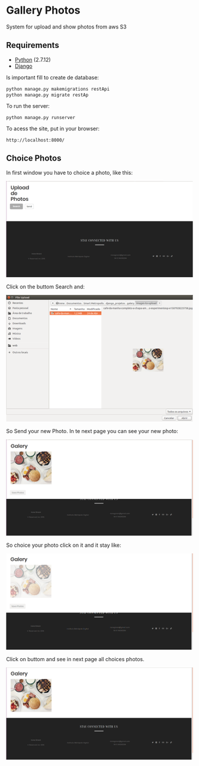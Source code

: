 # Gallery Photos

System for upload and show photos from aws S3

## Requirements

* [Python](https://www.python.org/downloads/release/python-2712/) (2.7.12)
* [Django](https://docs.djangoproject.com/pt-br/2.0/)

Is important fill to create de database:

```
python manage.py makemigrations restApi
python manage.py migrate restAp

```
To run the server:

```
python manage.py runserver

```

To acess the site, put in your browser:

```
http://localhost:8000/

```

## Choice Photos

In first window you have to choice a photo, like this:

![Initial](https://github.com/IreneGinani/Galeria/raw/master/documentation/telainicio-sm.png)

Click on the buttom Search and: 

![Search](https://github.com/IreneGinani/Galeria/raw/master/documentation/escolha-foto-sf.png)

So Send your new Photo. In te next page you can see your new photo: 

![All](https://github.com/IreneGinani/Galeria/raw/master/documentation/paginainici-sm.png)

So choice your photo click on it and it stay like: 

![Choices](https://github.com/IreneGinani/Galeria/raw/master/documentation/fotoselecionadasf.png)

Click on buttom and see in next page all choices photos.

![photos](https://github.com/IreneGinani/Galeria/raw/master/documentation/fotosselecionadas.png)

